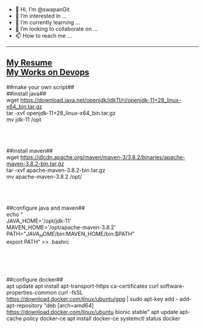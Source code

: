 - 👋 Hi, I’m @swapanGit
- 👀 I’m interested in ...
- 🌱 I’m currently learning ...
- 💞️ I’m looking to collaborate on ...
- 📫 How to reach me ...

<!---
swapanGit/swapanGit is a ✨ special ✨ repository because its `README.md` (this file) appears on your GitHub profile.
You can click the Preview link to take a look at your changes.
Resume [Swapan.pdf](https://github.com/swapanGit/swapanGit/files/11301846/Swapan.pdf)
--->

---
[My Resume](https://github.com/swapanGit/swapanGit/blob/main/Swapan_Kumar_Soren_Cloud-DevOps.pdf) </br>
[My Works on Devops](https://docs.google.com/presentation/d/1soDCTaRNuK_DgZpONGe_3Rn3f6NVzOOmJJQz0OmgNbE/edit#slide=id.gfa0e6a291f_0_18)
---


##make your own script##</br>
##install java## </br>
wget https://download.java.net/openjdk/jdk11/ri/openjdk-11+28_linux-x64_bin.tar.gz </br>
tar -xvf openjdk-11+28_linux-x64_bin.tar.gz </br>
mv jdk-11 /opt </br></br></br></br>

##install maven## </br>
wget https://dlcdn.apache.org/maven/maven-3/3.8.2/binaries/apache-maven-3.8.2-bin.tar.gz </br>
tar -xvf apache-maven-3.8.2-bin.tar.gz </br>
mv apache-maven-3.8.2 /opt/ </br></br></br></br>

##configure java and maven## </br>
echo " </br>
JAVA_HOME='/opt/jdk-11' </br>
MAVEN_HOME='/opt/apache-maven-3.8.2' </br>
PATH="$JAVA_HOME/bin:$MAVEN_HOME/bin:$PATH" </br>
export PATH" >> .bashrc </br>
</br></br></br></br>

##configure docker## </br>
apt update
apt install apt-transport-https ca-certificates curl software-properties-common
curl -fsSL https://download.docker.com/linux/ubuntu/gpg | sudo apt-key add -
add-apt-repository "deb [arch=amd64] https://download.docker.com/linux/ubuntu bionic stable"
apt update
apt-cache policy docker-ce
apt install docker-ce
systemctl status docker

